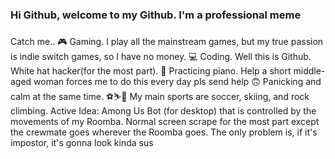 ### Hi Github, welcome to my Github. I'm a professional meme
### 
Catch me..
🎮 Gaming. I play all the mainstream games, but my true passion is indie switch games, so I have no money.
💻 Coding. Well this is Github. White hat hacker(for the most part).
🎹 Practicing piano. Help a short middle-aged woman forces me to do this every day pls send help
🙃 Panicking and calm at the same time.
⚽⛷️🧗 My main sports are soccer, skiing, and rock climbing. 
Active Idea: Among Us Bot (for desktop) that is controlled by the movements of my Roomba. Normal screen scrape for the most part 
except the crewmate goes wherever the Roomba goes. The only problem is, if it's impostor, it's gonna look kinda sus
<!--
**sherlocknomes/sherlocknomes** is a ✨ _special_ ✨ repository because its `README.md` (this file) appears on your GitHub profile.

Here are some ideas to get you started:

- 🔭 I’m currently working on ...
- 🌱 I’m currently learning ...
- 👯 I’m looking to collaborate on ...
- 🤔 I’m looking for help with ...
- 💬 Ask me about ...
- 📫 How to reach me: ...
- 😄 Pronouns: ...
- ⚡ Fun fact: ...
-->
